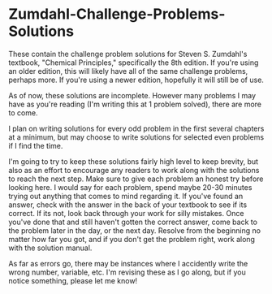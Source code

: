 # Zumdahl-Challenge-Problems-Solutions
These contain the challenge problem solutions for Steven S. Zumdahl's textbook, "Chemical Principles," specifically the 8th edition. If you're using an older edition, this will likely have all of the same challenge problems, perhaps more. If you're using a newer edition, hopefully it will still be of use. 

As of now, these solutions are incomplete. However many problems I may have as you're reading (I'm writing this at 1 problem solved), there are more to come.

I plan on writing solutions for every odd problem in the first several chapters at a minimum, but may choose to write solutions for selected even problems if I find the time.

I'm going to try to keep these solutions fairly high level to keep brevity, but also as an effort to encourage any readers to work along with the solutions to reach the next step. Make sure to give each problem an honest try before looking here. I would say for each problem, spend maybe 20-30 minutes trying out anything that comes to mind regarding it. If you've found an answer, check with the answer in the back of your textbook to see if its correct. If its not, look back through your work for silly mistakes. Once you've done that and still haven't gotten the correct answer, come back to the problem later in the day, or the next day. Resolve from the beginning no matter how far you got, and if you don't get the problem right, work along with the solution manual.

As far as errors go, there may be instances where I accidently write the wrong number, variable, etc. I'm revising these as I go along, but if you notice something, please let me know!
